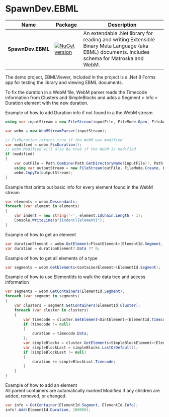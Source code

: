 # SpawnDev.EBML

| Name | Package | Description |
|---------|-------------|-------------|
|**SpawnDev.EBML**|[![NuGet version](https://badge.fury.io/nu/SpawnDev.EBML.svg)](https://www.nuget.org/packages/SpawnDev.EBML)| An extendable .Net library for reading and writing Extensible Binary Meta Language (aka EBML) documents. Includes schema for Matroska and WebM. | 

The demo project, EBMLViewer, included in the project is a .Net 8 Forms app for testing the library and viewing EBML documents.

To fix the duration in a WebM file, WebM parser reads the Timecode information from Clusters and SimpleBlocks and adds a Segment > Info > Duration element with the new duration.

Example of how to add Duration info if not found in a the WebM stream.
```cs
using var inputStream = new FileStream(inputFile, FileMode.Open, FileAccess.Read, FileShare.Read);

var webm = new WebMStreamParser(inputStream);

// FixDuration returns true if the WebM was modified
var modified = webm.FixDuration();
// webm.Modified will also be true if the WebM is modified
if (modified)
{
    var outFile = Path.Combine(Path.GetDirectoryName(inputFile)!, Path.GetFileNameWithoutExtension(inputFile) + ".fixed" + Path.GetExtension(inputFile));
    using var outputStream = new FileStream(outFile, FileMode.Create, FileAccess.Write, FileShare.None);
    webm.CopyTo(outputStream);
}
```

Example that prints out basic info for every element found in the WebM stream
```cs
var elements = webm.Descendants;
foreach (var element in elements)
{
    var indent = new string('-', element.IdChain.Length - 1);
    Console.WriteLine($"{indent}{element}");
}
```




Example of how to get an element
```cs
var durationElement = webm.GetElement<FloatElement>(ElementId.Segment, ElementId.Info, ElementId.Duration);
var duration = durationElement?.Data ?? 0;
```

Example of how to get all elements of a type
```cs
var segments = webm.GetElements<ContainerElement>(ElementId.Segment);
```

Example of how to use ElementIds to walk the data tree and access information
```cs
var segments = webm.GetContainers(ElementId.Segment);
foreach (var segment in segments)
{
    var clusters = segment.GetContainers(ElementId.Cluster);
    foreach (var cluster in clusters)
    {
        var timecode = cluster.GetElement<UintElement>(ElementId.Timecode);
        if (timecode != null)
        {
            duration = timecode.Data;
        };
        var simpleBlocks = cluster.GetElements<SimpleBlockElement>(ElementId.SimpleBlock);
        var simpleBlockLast = simpleBlocks.LastOrDefault();
        if (simpleBlockLast != null)
        {
            duration += simpleBlockLast.Timecode;
        }
    }
}
```

Example of how to add an element  
All parent containers are automatically marked Modified if any children are added, removed, or changed.
```cs
var info = GetContainer(ElementId.Segment, ElementId.Info);
info!.Add(ElementId.Duration, 100000);
```